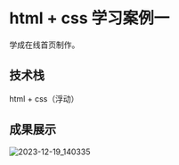 # html + css 学习案例一
学成在线首页制作。
## 技术栈
html + css（浮动）
## 成果展示
![2023-12-19_140335](https://github.com/cui8/html-xczx/assets/70044239/e65584c8-1d6e-428a-8edc-bff3731f019c)